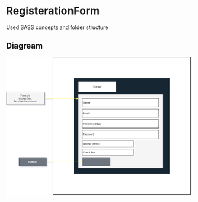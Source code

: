 # RegisterationForm

Used SASS concepts and folder structure

## Diagream

<img src="assets/images/assignment-2-with-SASS.drawio.png" alt="Regiteration Form draw.io">
